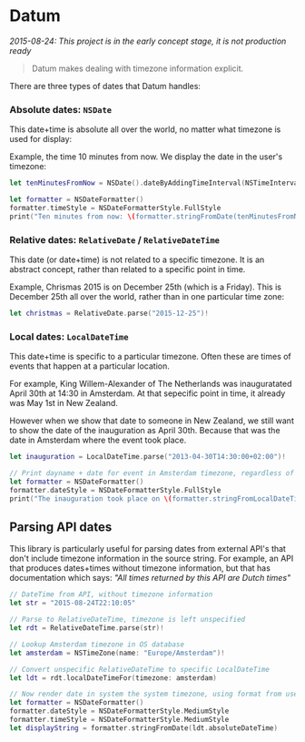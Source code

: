 Datum
=====

_2015-08-24: This project is in the early concept stage, it is not production ready_

> Datum makes dealing with timezone information explicit.

There are three types of dates that Datum handles:

### Absolute dates: `NSDate`
This date+time is absolute all over the world, no matter what timezone is used for display:

Example, the time 10 minutes from now. We display the date in the user's timezone:

```swift
let tenMinutesFromNow = NSDate().dateByAddingTimeInterval(NSTimeInterval(10 * 60))

let formatter = NSDateFormatter()
formatter.timeStyle = NSDateFormatterStyle.FullStyle
print("Ten minutes from now: \(formatter.stringFromDate(tenMinutesFromNow))")
```


### Relative dates: `RelativeDate` / `RelativeDateTime`

This date (or date+time) is not related to a specific timezone.
It is an abstract concept, rather than related to a specific point in time.

Example, Chrismas 2015 is on December 25th (which is a Friday).
This is December 25th all over the world, rather than in one particular time zone:

```swift
let christmas = RelativeDate.parse("2015-12-25")!
```


### Local dates: `LocalDateTime`

This date+time is specific to a particular timezone.
Often these are times of events that happen at a particular location.

For example, King Willem-Alexander of The Netherlands was inauguratated April 30th at 14:30 in Amsterdam.
At that sepecific point in time, it already was May 1st in New Zealand.

However when we show that date to someone in New Zealand, we still want to show the date of the inauguration as April 30th. Because that was the date in Amsterdam where the event took place.

```swift
let inauguration = LocalDateTime.parse("2013-04-30T14:30:00+02:00")!

// Print dayname + date for event in Amsterdam timezone, regardless of device timezone
let formatter = NSDateFormatter()
formatter.dateStyle = NSDateFormatterStyle.FullStyle
print("The inauguration took place on \(formatter.stringFromLocalDateTime(inauguration))")
```


## Parsing API dates

This library is particularly useful for parsing dates from external API's that don't include timezone information in the source string.
For example, an API that produces dates+times without timezone information, but that has documentation which says: _"All times returned by this API are Dutch times"_

```swift
// DateTime from API, without timezone information
let str = "2015-08-24T22:10:05"

// Parse to RelativeDateTime, timezone is left unspecified
let rdt = RelativeDateTime.parse(str)!

// Lookup Amsterdam timezone in OS database
let amsterdam = NSTimeZone(name: "Europe/Amsterdam")!

// Convert unspecific RelativeDateTime to specific LocalDateTime
let ldt = rdt.localDateTimeFor(timezone: amsterdam)

// Now render date in system the system timezone, using format from user preferences
let formatter = NSDateFormatter()
formatter.dateStyle = NSDateFormatterStyle.MediumStyle
formatter.timeStyle = NSDateFormatterStyle.MediumStyle
let displayString = formatter.stringFromDate(ldt.absoluteDateTime)
```
